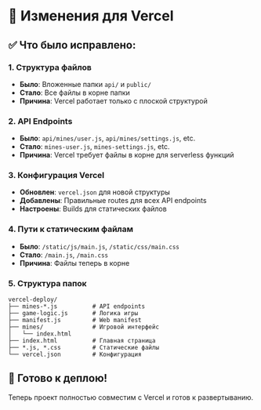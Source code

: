 # 🔧 Изменения для Vercel

## ✅ Что было исправлено:

### 1. Структура файлов
- **Было**: Вложенные папки `api/` и `public/`
- **Стало**: Все файлы в корне папки
- **Причина**: Vercel работает только с плоской структурой

### 2. API Endpoints
- **Было**: `api/mines/user.js`, `api/mines/settings.js`, etc.
- **Стало**: `mines-user.js`, `mines-settings.js`, etc.
- **Причина**: Vercel требует файлы в корне для serverless функций

### 3. Конфигурация Vercel
- **Обновлен**: `vercel.json` для новой структуры
- **Добавлены**: Правильные routes для всех API endpoints
- **Настроены**: Builds для статических файлов

### 4. Пути к статическим файлам
- **Было**: `/static/js/main.js`, `/static/css/main.css`
- **Стало**: `/main.js`, `/main.css`
- **Причина**: Файлы теперь в корне

### 5. Структура папок
```
vercel-deploy/
├── mines-*.js          # API endpoints
├── game-logic.js       # Логика игры
├── manifest.js         # Web manifest
├── mines/              # Игровой интерфейс
│   └── index.html
├── index.html          # Главная страница
├── *.js, *.css         # Статические файлы
└── vercel.json         # Конфигурация
```

## 🚀 Готово к деплою!

Теперь проект полностью совместим с Vercel и готов к развертыванию.
